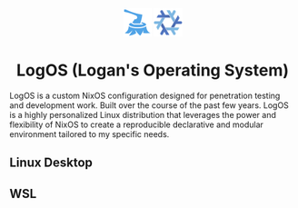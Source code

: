<div align="center">
  <img src="https://github.com/Logan-Roelofs/LogOS/blob/main/dotfiles/logs-logo-symbolic.svg" width="50" height="50">
  <img src="https://github.com/Logan-Roelofs/LogOS/blob/main/dotfiles/nix-snowflake-symbolic.svg" width="50" height="50">
  <h1 id="title">LogOS (Logan's Operating System)</h1>
</div>

<p id="description">LogOS is a custom NixOS configuration designed for penetration testing and development work. Built over the course of the past few years. LogOS is a highly personalized Linux distribution that leverages the power and flexibility of NixOS to create a reproducible declarative and modular environment tailored to my specific needs.</p>

## Linux Desktop

## WSL 

